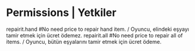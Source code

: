 # Permissions | Yetkiler

repairit.hand       #No need price to repair hand item. / Oyuncu, elindeki eşyayı tamir etmek için ücret ödemez.
repairit.all       #No need price to repair all of items. / Oyuncu, bütün eşyalarını tamir etmek için ücret ödeme.

